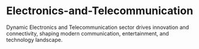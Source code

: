 # Electronics-and-Telecommunication
Dynamic Electronics and Telecommunication sector drives innovation and connectivity, shaping modern communication, entertainment, and technology landscape.
